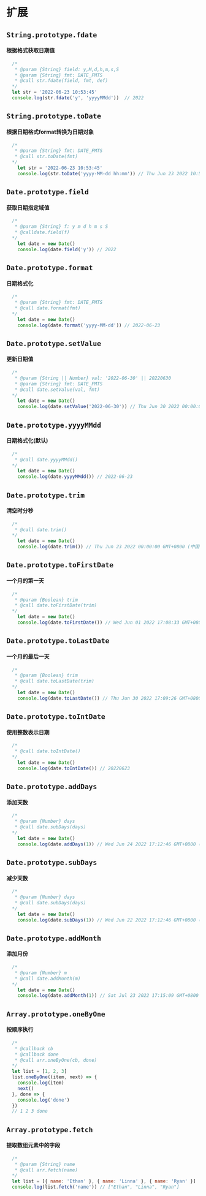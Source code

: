 # 扩展

## `String.prototype.fdate`
#### 根据格式获取日期值

```js
  /*
   * @param {String} field: y,M,d,h,m,s,S
   * @param {String} fmt: DATE_FMTS
   * @call str.fdate(field, fmt, def)
  */
  let str = '2022-06-23 10:53:45'
  console.log(str.fdate('y', 'yyyyMMdd'))  // 2022
```

## `String.prototype.toDate`
#### 根据日期格式format转换为日期对象

```js
  /*
   * @param {String} fmt: DATE_FMTS
   * @call str.toDate(fmt)
  */
    let str = '2022-06-23 10:53:45'
    console.log(str.toDate('yyyy-MM-dd hh:mm')) // Thu Jun 23 2022 10:53:00 GMT+0800 (中国标准时间)
```

## `Date.prototype.field`
#### 获取日期指定域值

```js
  /*
   * @param {String} f: y m d h m s S
   * @calldate.field(f)
  */
    let date = new Date()
    console.log(date.field('y')) // 2022
```

## `Date.prototype.format`
#### 日期格式化

```js
  /*
   * @param {String} fmt: DATE_FMTS
   * @call date.format(fmt)
  */
    let date = new Date()
    console.log(date.format('yyyy-MM-dd')) // 2022-06-23
```

## `Date.prototype.setValue`
#### 更新日期值

```js
  /*
   * @param {String || Number} val: '2022-06-30' || 20220630
   * @param {String} fmt: DATE_FMTS
   * @call date.setValue(val, fmt)
  */
    let date = new Date()
    console.log(date.setValue('2022-06-30')) // Thu Jun 30 2022 00:00:00 GMT+0800 (中国标准时间)
```

## `Date.prototype.yyyyMMdd`
#### 日期格式化(默认)

```js
  /*
   * @call date.yyyyMMdd()
  */
    let date = new Date()
    console.log(date.yyyyMMdd()) // 2022-06-23
```

## `Date.prototype.trim`
#### 清空时分秒

```js
  /*
   * @call date.trim()
  */
    let date = new Date()
    console.log(date.trim()) // Thu Jun 23 2022 00:00:00 GMT+0800 (中国标准时间)
```

## `Date.prototype.toFirstDate`
#### 一个月的第一天

```js
  /*
   * @param {Boolean} trim
   * @call date.toFirstDate(trim)
  */
    let date = new Date()
    console.log(date.toFirstDate()) // Wed Jun 01 2022 17:08:33 GMT+0800 (中国标准时间)
```

## `Date.prototype.toLastDate`
#### 一个月的最后一天

```js
  /*
   * @param {Boolean} trim
   * @call date.toLastDate(trim)
  */
    let date = new Date()
    console.log(date.toLastDate()) // Thu Jun 30 2022 17:09:26 GMT+0800 (中国标准时间)
```

## `Date.prototype.toIntDate`
#### 使用整数表示日期

```js
  /*
   * @call date.toIntDate()
  */
    let date = new Date()
    console.log(date.toIntDate()) // 20220623
```

## `Date.prototype.addDays`
#### 添加天数

```js
  /*
   * @param {Number} days
   * @call date.subDays(days)
  */
    let date = new Date()
    console.log(date.addDays(1)) // Wed Jun 24 2022 17:12:46 GMT+0800 (中国标准时间)
```

## `Date.prototype.subDays`
#### 减少天数

```js
  /*
   * @param {Number} days
   * @call date.subDays(days)
  */
    let date = new Date()
    console.log(date.subDays(1)) // Wed Jun 22 2022 17:12:46 GMT+0800 (中国标准时间)
```

## `Date.prototype.addMonth`
#### 添加月份

```js
  /*
   * @param {Number} m
   * @call date.addMonth(m)
  */
    let date = new Date()
    console.log(date.addMonth(1)) // Sat Jul 23 2022 17:15:09 GMT+0800 (中国标准时间)
```

## `Array.prototype.oneByOne`
#### 按顺序执行

```js
  /*
   * @callback cb
   * @callback done
   * @call arr.oneByOne(cb, done)
  */
  let list = [1, 2, 3]
  list.oneByOne((item, next) => {
    console.log(item)
    next()
  }, done => {
    console.log('done')
  })
  // 1 2 3 done
```

## `Array.prototype.fetch`
#### 提取数组元素中的字段

```js
  /*
   * @param {String} name
   * @call arr.fetch(name)
  */
  let list = [{ name: 'Ethan' }, { name: 'Linna' }, { name: 'Ryan' }]
  console.log(list.fetch('name')) // ["Ethan", "Linna", "Ryan"]
```